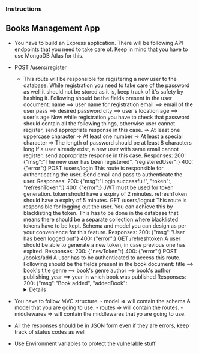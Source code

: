 ### Instructions

## Books Management App

- You have to build an Express application. There will be following API endpoints that you need to take care of. Keep in mind that you have to use MongoDB Atlas for this.

- POST /users/register

  - This route will be responsible for registering a new user to the database.
    While registration you need to take care of the password as well it should not be stored as it is, keep track of it's safety by hashing it.
    Following should be the fields present in the user document:
    name ==> user name for registration
    email ==> email of the user
    pass ==> desired password
    city ==> user's location
    age ==> user's age
    Now while registration you have to check that password should contain all the following things, otherwise user cannot register, send appropriate response in this case.
    => At least one uppercase character
    => At least one number
    => At least a special character
    => The length of password should be at least 8 characters long
    If a user already exist, a new user with same email cannot register, send appropriate response in this case.
    Responses:
    200: {"msg":"The new user has been registered", "registeredUser":<User details who just registered>}
    400: {"error":<error message should be sent>}
    POST /users/login
    This route is responsible for authenticating the user.
    Send email and pass to authenticate the user.
    Responses:
    200: {"msg":"Login successful!", "token":<A token has to be sent>, "refreshToken":<A refresh token has to be sent>}
    400: {"error":<error message should be sent>}
    JWT must be used for token generation.
    token should have a expiry of 2 minutes.
    refreshToken should have a expiry of 5 minutes.
    GET /users/logout
    This route is responsible for logging out the user.
    You can achieve this by blacklisting the token.
    This has to be done in the database that means there should be a separate collection where blacklisted tokens have to be kept.
    Schema and model you can design as per your convenience for this feature.
    Responses:
    200: {"msg":"User has been logged out"}
    400: {"error":<error message should be sent>}
    GET /refreshtoken
    A user should be able to generate a new token, in case previous one has expired.
    Responses:
    200: {"newToken":<New generated token>}
    400: {"error":<error message should be sent>}
    POST /books/add
    A user has to be authenticated to access this route.
    Following should be the fields present in the book document:
    title ==> book's title
    genre ==> book's genre
    author ==> book's author
    publishing_year ==> year in which book was published
    Responses:
    200: {"msg":"Book added", "addedBook": <Details of the book just added> }
    400: {"error":<error message should be sent>}
    GET /books
    A user has to be authenticated to access this route.
    Responses:
    200: All the books present in the database
    400: {"error":<error message should be sent>}
    PATCH /books/update/:id
    A user has to be authenticated to access this route.
    A user should be able to update any details of a book whose id has been passed as param
    Responses:
    200: {"msg":"Book has been updated"}
    400: {"error":<error message should be sent>}
    DELETE /books/delete/:id
    A user has to be authenticated to access this route.
    A user should be able to delete any book whose id has been passed as param
    Responses:
    `200: {"msg":"Book has been deleted"}
    400: {"error":<error message should be sent>}`
    Middleware
    auth: This is going to be responsible for authentication of the user.
    rateLimiter : This is going to be responsible for applying a limit on how many requests can be made on the books route in 10 minutes.
    Hint: You can check express-rate-limit library for this on npmjs.com
    Good Practices

- You have to follow MVC structure. - model => will contain the schema & model that you are going to use. - routes => will contain the routes. - middlewares => will contain the middlewares that yo are going to use.
- All the responses should be in JSON form even if they are errors, keep track of status codes as well
- Use Environment variables to protect the vulnerable stuff.
